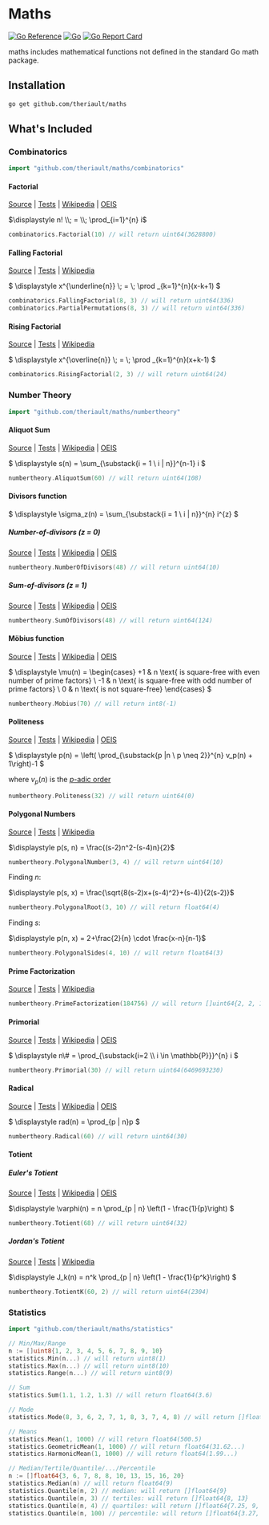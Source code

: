 # Maths

[![Go Reference](https://pkg.go.dev/badge/github.com/theriault/maths.svg)](https://pkg.go.dev/github.com/theriault/maths)
[![Go](https://github.com/Theriault/maths/actions/workflows/go.yml/badge.svg)](https://github.com/Theriault/maths/actions/workflows/go.yml)
[![Go Report Card](https://goreportcard.com/badge/github.com/theriault/maths)](https://goreportcard.com/report/github.com/theriault/maths)

maths includes mathematical functions not defined in the standard Go math package.

## Installation

```sh
go get github.com/theriault/maths 
```

## What's Included

### Combinatorics

```go
import "github.com/theriault/maths/combinatorics"
```

#### Factorial

[Source](/combinatorics/factorial.go) | [Tests](/combinatorics/factorial_test.go) | [Wikipedia](https://en.wikipedia.org/wiki/Factorial) | [OEIS](https://oeis.org/A000142)

$\displaystyle n! \\; = \\; \prod_{i=1}^{n} i$

```go
combinatorics.Factorial(10) // will return uint64(3628800)
```

#### Falling Factorial

[Source](/combinatorics/falling_factorial.go) | [Tests](/combinatorics/falling_factorial_test.go) | [Wikipedia](https://en.wikipedia.org/wiki/Falling_and_rising_factorials)

$ \displaystyle x^{\underline{n}} \\; = \\; \prod _{k=1}^{n}(x-k+1) $

```go
combinatorics.FallingFactorial(8, 3) // will return uint64(336)
combinatorics.PartialPermutations(8, 3) // will return uint64(336)
```

#### Rising Factorial

[Source](/combinatorics/rising_factorial.go) | [Tests](/combinatorics/rising_factorial_test.go) | [Wikipedia](https://en.wikipedia.org/wiki/Falling_and_rising_factorials)

$ \displaystyle x^{\overline{n}} \\; = \\; \prod _{k=1}^{n}(x+k-1) $

```go
combinatorics.RisingFactorial(2, 3) // will return uint64(24)
```

### Number Theory

```go
import "github.com/theriault/maths/numbertheory"
```

#### Aliquot Sum

[Source](/numbertheory/aliquot_sum.go) | [Tests](/numbertheory/aliquot_sum_test.go) | [Wikipedia](https://en.wikipedia.org/wiki/Aliquot_sum) | [OEIS](https://oeis.org/A001065)

$ \displaystyle s(n) = \sum_{\substack{i = 1 \\ i | n}}^{n-1} i $

```go
numbertheory.AliquotSum(60) // will return uint64(108)
```

#### Divisors function

$ \displaystyle \sigma_z(n) = \sum_{\substack{i = 1 \\ i | n}}^{n} i^{z} $

##### Number-of-divisors (z = 0)

[Source](/numbertheory/number_of_divisors.go) | [Tests](/numbertheory/number_of_divisors_test.go) | [Wikipedia](https://en.wikipedia.org/wiki/Divisor_function) | [OEIS](https://oeis.org/A000005)

```go
numbertheory.NumberOfDivisors(48) // will return uint64(10)
```

##### Sum-of-divisors (z = 1)

[Source](/numbertheory/sum_of_divisors.go) | [Tests](/numbertheory/sum_of_divisors_test.go) | [Wikipedia](https://en.wikipedia.org/wiki/Divisor_function) | [OEIS](https://oeis.org/A000203)

```go
numbertheory.SumOfDivisors(48) // will return uint64(124)
```

#### Möbius function

[Source](/numbertheory/mobius.go) | [Tests](/numbertheory/mobius_test.go) | [Wikipedia](https://en.wikipedia.org/wiki/Mobius_function) | [OEIS](https://oeis.org/A008683)

$ \displaystyle \mu(n) = \begin{cases} +1 & n \text{ is square-free with even number of prime factors} \\ -1 & n \text{ is square-free with odd number of prime factors} \\ 0 & n \text{ is not square-free} \end{cases} $

```go
numbertheory.Mobius(70) // will return int8(-1)
```

#### Politeness

[Source](/numbertheory/politeness.go) | [Tests](/numbertheory/politeness_test.go) | [Wikipedia](https://en.wikipedia.org/wiki/Polite_number) | [OEIS](https://oeis.org/A069283)

$ \displaystyle p(n) = \left( \prod_{\substack{p |n \\ p \neq 2}}^{n} v_p(n) + 1\right)-1 $

where $v_p(n)$ is the [$p$-adic order](https://en.wikipedia.org/wiki/P-adic_order#Integers)

```go
numbertheory.Politeness(32) // will return uint64(0)
```

#### Polygonal Numbers

[Source](/numbertheory/polygonal_number.go) | [Tests](/numbertheory/polygonal_number_test.go) | [Wikipedia](https://en.wikipedia.org/wiki/Polygonal_number)

$\displaystyle p(s, n) = \frac{(s-2)n^2-(s-4)n}{2}$ 

```go
numbertheory.PolygonalNumber(3, 4) // will return uint64(10)
```

Finding $n$:

$\displaystyle p(s, x) = \frac{\sqrt{8(s-2)x+(s-4)^2}+(s-4)}{2(s-2)}$

```go
numbertheory.PolygonalRoot(3, 10) // will return float64(4)
```

Finding $s$:

$\displaystyle p(n, x) = 2+\frac{2}{n} \cdot \frac{x-n}{n-1}$

```go
numbertheory.PolygonalSides(4, 10) // will return float64(3)
```

#### Prime Factorization

[Source](/numbertheory/prime_factorization.go) | [Tests](/numbertheory/prime_factorization_test.go) | [Wikipedia](https://en.wikipedia.org/wiki/Integer_factorization)

```go
numbertheory.PrimeFactorization(184756) // will return []uint64{2, 2, 11, 13, 17, 19}
```

#### Primorial

[Source](/numbertheory/primorial.go) | [Tests](/numbertheory/primorial_test.go) | [Wikipedia](https://en.wikipedia.org/wiki/Primorial) | [OEIS](https://oeis.org/A002110)

$ \displaystyle n\\# = \prod_{\substack{i=2 \\\\ i \in \mathbb{P}}}^{n} i $

```go
numbertheory.Primorial(30) // will return uint64(6469693230)
```

#### Radical

[Source](/numbertheory/radical.go) | [Tests](/numbertheory/radical_test.go) | [Wikipedia](https://en.wikipedia.org/wiki/Radical_of_an_integer) | [OEIS](https://oeis.org/A007947)

$ \displaystyle rad(n) = \prod_{p | n}p $

```go
numbertheory.Radical(60) // will return uint64(30)
```

#### Totient

##### Euler's Totient

[Source](/numbertheory/totient.go) | [Tests](/numbertheory/totient_test.go) | [Wikipedia](https://en.wikipedia.org/wiki/Euler's_totient_function) | [OEIS](https://oeis.org/A000010)

$\displaystyle \varphi(n) = n \prod_{p | n} \left(1 - \frac{1}{p}\right) $ 

```go
numbertheory.Totient(68) // will return uint64(32)
```

##### Jordan's Totient

[Source](/numbertheory/totient.go) | [Tests](/numbertheory/totient_test.go) | [Wikipedia](https://en.wikipedia.org/wiki/Jordan's_totient_function)

$\displaystyle J_k(n) = n^k \prod_{p | n} \left(1 - \frac{1}{p^k}\right) $ 

```go
numbertheory.TotientK(60, 2) // will return uint64(2304)
```

### Statistics

```go
import "github.com/theriault/maths/statistics"
```

```go
// Min/Max/Range
n := []uint8{1, 2, 3, 4, 5, 6, 7, 8, 9, 10}
statistics.Min(n...) // will return uint8(1)
statistics.Max(n...) // will return uint8(10)
statistics.Range(n...) // will return uint8(9)

// Sum
statistics.Sum(1.1, 1.2, 1.3) // will return float64(3.6)

// Mode
statistics.Mode(8, 3, 6, 2, 7, 1, 8, 3, 7, 4, 8) // will return []float64{8}

// Means
statistics.Mean(1, 1000) // will return float64(500.5)
statistics.GeometricMean(1, 1000) // will return float64(31.62...)
statistics.HarmonicMean(1, 1000) // will return float64(1.99...)

// Median/Tertile/Quantile/.../Percentile
n := []float64{3, 6, 7, 8, 8, 10, 13, 15, 16, 20}
statistics.Median(n) // will return float64(9)
statistics.Quantile(n, 2) // median: will return []float64{9}
statistics.Quantile(n, 3) // tertiles: will return []float64{8, 13}
statistics.Quantile(n, 4) // quartiles: will return []float64{7.25, 9, 14.5}
statistics.Quantile(n, 100) // percentile: will return []float64{3.27, 3.54, 3.81, 4.08, ...95 other values...}
```
